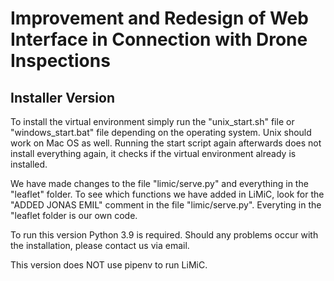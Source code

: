 # Improvement and Redesign of Web Interface in Connection with Drone Inspections

## Installer Version 
To install the virtual environment simply run the "unix_start.sh" file or "windows_start.bat" file depending on the operating system. Unix should work on Mac OS as well. 
Running the start script again afterwards does not install everything again, it checks if the virtual environment already is installed.

We have made changes to the file "limic/serve.py" and everything in the "leaflet" folder. To see which functions we have added in LiMiC, look for the "ADDED JONAS EMIL" comment in the file "limic/serve.py". Everyting in the "leaflet folder is our own code.

To run this version Python 3.9 is required. Should any problems occur with the installation, please contact us via email.


This version does NOT use pipenv to run LiMiC. 
